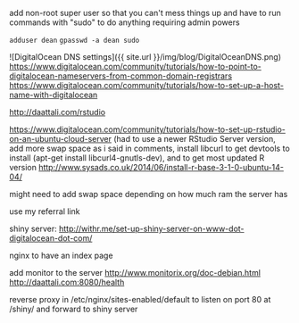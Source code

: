 add non-root super user so that you can't mess things up and have to run commands with "sudo" to do anything requiring admin powers

`adduser dean`
`gpasswd -a dean sudo`



![DigitalOcean DNS settings]({{ site.url }}/img/blog/DigitalOceanDNS.png)  
https://www.digitalocean.com/community/tutorials/how-to-point-to-digitalocean-nameservers-from-common-domain-registrars   
https://www.digitalocean.com/community/tutorials/how-to-set-up-a-host-name-with-digitalocean   

http://daattali.com/rstudio

https://www.digitalocean.com/community/tutorials/how-to-set-up-rstudio-on-an-ubuntu-cloud-server (had to use a newer RStudio Server version, add more swap space as i said in comments, install libcurl to get devtools to install (apt-get install libcurl4-gnutls-dev), and to get most updated R version http://www.sysads.co.uk/2014/06/install-r-base-3-1-0-ubuntu-14-04/ 

might need to add swap space depending on how much ram the server has

use my referral link



shiny server: http://withr.me/set-up-shiny-server-on-www-dot-digitalocean-dot-com/

nginx to have an index page


add monitor to the server http://www.monitorix.org/doc-debian.html  http://daattali.com:8080/health


reverse proxy in /etc/nginx/sites-enabled/default to listen on port 80 at /shiny/ and forward to shiny server
